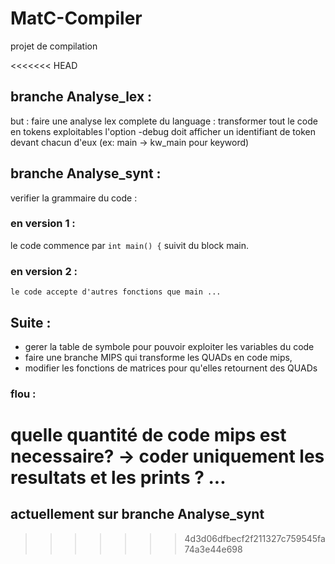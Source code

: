 # MatC-Compiler
projet de compilation

<<<<<<< HEAD
## branche Analyse_lex :
  but : faire une analyse lex complete du language : transformer tout le code en tokens exploitables
  l'option -debug doit afficher un identifiant de token devant chacun d'eux (ex: main -> kw_main pour keyword)

## branche Analyse_synt :
  verifier la grammaire du code :
  ### en version 1 :
  le code commence par
  `int main() {` suivit du block main.  

  ### en version 2 :
    le code accepte d'autres fonctions que main ...

## Suite :
  * gerer la table de symbole pour pouvoir exploiter les variables du code
  * faire une branche MIPS qui transforme les QUADs en code mips,
  * modifier les fonctions de matrices pour qu'elles retournent des QUADs

### flou :
  quelle quantité de code mips est necessaire?
    -> coder uniquement les resultats et les prints ?
  ...
=======
## actuellement sur branche Analyse_synt 
>>>>>>> 4d3d06dfbecf2f211327c759545fa74a3e44e698
